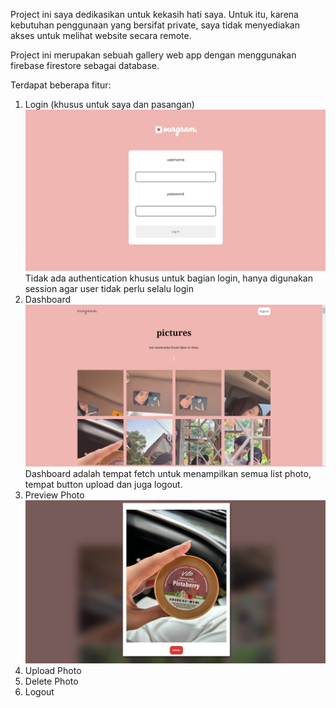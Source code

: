 Project ini saya dedikasikan untuk kekasih hati saya. Untuk itu, karena kebutuhan penggunaan yang bersifat private, saya tidak menyediakan akses untuk melihat website secara remote.

Project ini merupakan sebuah gallery web app dengan menggunakan firebase firestore sebagai database. 

Terdapat beberapa fitur:
1. Login (khusus untuk saya dan pasangan)
![Login](doc/SS_Login.png)
Tidak ada authentication khusus untuk bagian login, hanya digunakan session agar user tidak perlu selalu login
2. Dashboard
![Dashboard](doc/SS_Dashboard.png)
Dashboard adalah tempat fetch untuk menampilkan semua list photo, tempat button upload dan juga logout.
3. Preview Photo
![Preview](doc/SS_Preview.png)
4. Upload Photo
5. Delete Photo
6. Logout